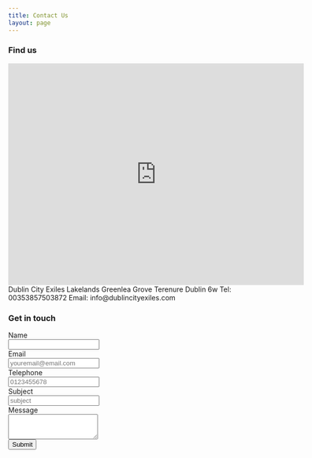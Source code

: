 ```yaml
---
title: Contact Us
layout: page
---
```


### Find us

<div class="ratio ratio-4x3">
    <iframe src="https://www.google.com/maps/embed?pb=!1m18!1m12!1m3!1d2383.9820975899875!2d-6.296302783813851!3d53.307766879971!2m3!1f0!2f0!3f0!3m2!1i1024!2i768!4f13.1!3m3!1m2!1s0x48670b8bcf02fb3f%3A0x65b8a99a5ad12261!2sTerenure%20College%20Rugby%20Football%20Club!5e0!3m2!1sen!2sie!4v1621116261102!5m2!1sen!2sie" width="600" height="450" style="border:0;" allowfullscreen loading="lazy"></iframe>
</div>
Dublin City Exiles
Lakelands Greenlea Grove
Terenure
Dublin 6w
Tel: 00353857503872
Email: info@dublincityexiles.com

### Get in touch

<div class="my-4">
    <form action="mailto:info@dublincityexiles.com" method="POST" enctype="multipart/form-data" name="EmailForm">
        <div class="mb-3 row">
            <label for="name" class="col-sm-2 col-form-label">Name</label>
            <div class="col-sm-10">
                <input type="text" class="form-control" id="name" />
            </div>
        </div>
        <div class="mb-3 row">
            <label for="email" class="col-sm-2 col-form-label">Email</label>
            <div class="col-sm-10">
                <input type="text" class="form-control" id="email" placeholder="youremail@email.com" />
            </div>
        </div>
        <div class="mb-3 row">
            <label for="telephone" class="col-sm-2 col-form-label">Telephone</label>
            <div class="col-sm-10">
                <input type="text" class="form-control" id="telephone" placeholder="0123455678" />
            </div>
        </div>
        <div class="mb-3 row">
            <label for="subject" class="col-sm-2 col-form-label">Subject</label>
            <div class="col-sm-10">
                <input type="text" class="form-control" id="subject" placeholder="subject"/>
            </div>
        </div>
        <div class="mb-3 row">
            <label for="message" class="col-sm-2 col-form-label">Message</label>
            <div class="col-sm-10">
                <textarea type="text" class="form-control" id="message" rows="3"></textarea>
            </div>
        </div>
        <div class="row">
            <div class="col-12 text-center">
                <button type="submit" class="btn btn-primary mb-3">Submit</button>
            </div>
        </div>
    </form>
</div>